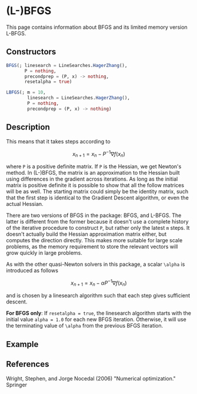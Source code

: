 # (L-)BFGS
This page contains information about BFGS and its limited memory version L-BFGS.
## Constructors
```julia
BFGS(; linesearch = LineSearches.HagerZhang(),
       P = nothing,
       precondprep = (P, x) -> nothing,
       resetalpha = true)
```

```julia
LBFGS(; m = 10,
        linesearch = LineSearches.HagerZhang(),
        P = nothing,
        precondprep = (P, x) -> nothing)
```
## Description
This means that it takes steps according to

```math
x_{n+1} = x_n - P^{-1}\nabla f(x_n)
```

where ``P`` is a positive definite matrix. If ``P`` is the Hessian, we get Newton's method.
In (L-)BFGS, the matrix is an approximation to the Hessian built using differences
in the gradient across iterations. As long as the initial matrix is positive definite
 it is possible to show that all the follow matrices will be as well. The starting
matrix could simply be the identity matrix, such that the first step is identical
to the Gradient Descent algorithm, or even the actual Hessian.

There are two versions of BFGS in the package: BFGS, and L-BFGS. The latter is different
from the former because it doesn't use a complete history of the iterative procedure to
construct ``P``, but rather only the latest ``m`` steps. It doesn't actually build the Hessian
approximation matrix either, but computes the direction directly. This makes more suitable for
large scale problems, as the memory requirement to store the relevant vectors will
grow quickly in large problems.

As with the other quasi-Newton solvers in this package, a scalar ``\alpha`` is introduced
as follows

```math
x_{n+1} = x_n - \alpha P^{-1}\nabla f(x_n)
```

and is chosen by a linesearch algorithm such that each step gives sufficient descent.

**For BFGS only**: If `resetalpha = true`, the linesearch algorithm starts with the initial value ``alpha = 1.0`` for each new BFGS iteration. Otherwise, it will use the terminating value of ``\alpha`` from the previous BFGS iteration.

## Example
## References
Wright, Stephen, and Jorge Nocedal (2006) "Numerical optimization." Springer
